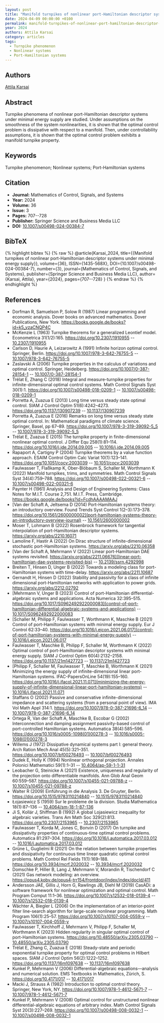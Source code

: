 ```yaml
---
layout: post
title: "Manifold turnpikes of nonlinear port-Hamiltonian descriptor systems under minimal energy supply"
date: 2024-04-09 00:00:00 +0100
permalink: manifold-turnpikes-of-nonlinear-port-hamiltonian-descriptor-systems-under-minimal-energy-supply
year: 2024
authors: Attila Karsai
category: articles
tags:
  - Turnpike phenomenon
  - Nonlinear systems
  - Port-Hamiltonian systems
---
```

 
## Authors
[Attila Karsai](authors/attila_karsai)
 
## Abstract
Turnpike phenomena of nonlinear port-Hamiltonian descriptor systems under minimal energy supply are studied. Under assumptions on the smoothness of the system nonlinearities, it is shown that the optimal control problem is dissipative with respect to a manifold. Then, under controllability assumptions, it is shown that the optimal control problem exhibits a manifold turnpike property.
 
## Keywords
Turnpike phenomenon; Nonlinear systems; Port-Hamiltonian systems
 
## Citation
- **Journal:** Mathematics of Control, Signals, and Systems
- **Year:** 2024
- **Volume:** 36
- **Issue:** 3
- **Pages:** 707--728
- **Publisher:** Springer Science and Business Media LLC
- **DOI:** [10.1007/s00498-024-00384-7](https://doi.org/10.1007/s00498-024-00384-7)
 
## BibTeX
{% highlight bibtex %}
{% raw %}
@article{Karsai_2024,
  title={{Manifold turnpikes of nonlinear port-Hamiltonian descriptor systems under minimal energy supply}},
  volume={36},
  ISSN={1435-568X},
  DOI={10.1007/s00498-024-00384-7},
  number={3},
  journal={Mathematics of Control, Signals, and Systems},
  publisher={Springer Science and Business Media LLC},
  author={Karsai, Attila},
  year={2024},
  pages={707--728}
}
{% endraw %}
{% endhighlight %}
 
## References
- Dorfman R, Samuelson P, Solow R (1987) Linear programming and economic analysis. Dover books on advanced mathematics. Dover Publications, New York. https://books.google.de/books?id=k5_vzaCNQP4C
- McKenzie L (1963) Turnpike theorems for a generalized Leontief model. Econometrica 31(1/2):165. https://doi.org/10.2307/1910955 -- [10.2307/1910955](https://doi.org/10.2307/1910955)
- Carlson D, Haurie A, Leizarowitz A (1991) Infinite horizon optimal control. Springer, Berlin. https://doi.org/10.1007/978-3-642-76755-5 -- [10.1007/978-3-642-76755-5](https://doi.org/10.1007/978-3-642-76755-5)
- Zaslavski A (2006) Turnpike properties in the calculus of variations and optimal control. Springer, Heidelberg. https://doi.org/10.1007/0-387-28154-1 -- [10.1007/0-387-28154-1](https://doi.org/10.1007/0-387-28154-1)
- Trélat E, Zhang C (2018) Integral and measure-turnpike properties for infinite-dimensional optimal control systems. Math Control Signals Syst 30(1):1. https://doi.org/10.1007/s00498-018-0209-1 -- [10.1007/s00498-018-0209-1](https://doi.org/10.1007/s00498-018-0209-1)
- Porretta A, Zuazua E (2013) Long time versus steady state optimal control. SIAM J Control Optim 51(6):4242–4273. https://doi.org/10.1137/130907239 -- [10.1137/130907239](https://doi.org/10.1137/130907239)
- Porretta A, Zuazua E (2016) Remarks on long time versus steady state optimal control. In: Mathematical paradigms of climate science. Springer, Basel, pp 67–89. https://doi.org/10.1007/978-3-319-39092-5_5 -- [10.1007/978-3-319-39092-5_5](https://doi.org/10.1007/978-3-319-39092-5_5)
- Trélat E, Zuazua E (2015) The turnpike property in finite-dimensional nonlinear optimal control. J Differ Equ 258(1):81–114. https://doi.org/10.1016/j.jde.2014.09.005 -- [10.1016/j.jde.2014.09.005](https://doi.org/10.1016/j.jde.2014.09.005)
- Rapaport A, Cartigny P (2004) Turnpike theorems by a value function approach. ESAIM Control Optim Calc Variat 10(1):123–141. https://doi.org/10.1051/cocv:2003039 -- [10.1051/cocv:2003039](https://doi.org/10.1051/cocv:2003039)
- Faulwasser T, Flaßkamp K, Ober-Blöbaum S, Schaller M, Worthmann K (2022) Manifold turnpikes, trims, and symmetries. Math Control Signals Syst 34(4):759–788. https://doi.org/10.1007/s00498-022-00321-6 -- [10.1007/s00498-022-00321-6](https://doi.org/10.1007/s00498-022-00321-6)
- Paynter H (1961) Analysis and Design of Engineering Systems: Class Notes for M.I.T. Course 2,751. M.I.T. Press, Cambridge. https://books.google.de/books?id=FcdhAAAAMAAJ
- [Van der Schaft A, Jeltsema D (2014) Port-Hamiltonian systems theory: an introductory overview. Found Trends Syst Control 1(2–3):173–378. https://doi.org/10.1561/2600000002](port-hamiltonian-systems-theory-an-introductory-overview-journal) -- [10.1561/2600000002](https://doi.org/10.1561/2600000002)
- Moser T, Lohmann B (2022) Rosenbrock framework for tangential interpolation of port-Hamiltonian descriptor systems. https://arxiv.org/abs/2210.16071
- Lamoline F, Hastir A (2022) On Dirac structure of infinite-dimensional stochastic port-Hamiltonian systems. https://arxiv.org/abs/2210.06358
- [Van der Schaft A, Mehrmann V (2022) Linear port-Hamiltonian DAE systems revisited. https://arxiv.org/abs/2211.06676](linear-port-hamiltonian-dae-systems-revisited-bis) -- [10.2139/ssrn.4292998](https://doi.org/10.2139/ssrn.4292998)
- Breiten T, Hinsen D, Unger B (2022) Towards a modeling class for port-Hamiltonian systems with time-delay. https://arxiv.org/abs/2211.10687
- Gernandt H, Hinsen D (2022) Stability and passivity for a class of infinite dimensional port-Hamiltonian networks with application to power grids. https://arxiv.org/abs/2212.02792
- [Mehrmann V, Unger B (2023) Control of port-Hamiltonian differential-algebraic systems and applications. Acta Numerica 32:395–515. https://doi.org/10.1017/S0962492922000083](control-of-port-hamiltonian-differential-algebraic-systems-and-applications) -- [10.1017/S0962492922000083](https://doi.org/10.1017/S0962492922000083)
- [Schaller M, Philipp F, Faulwasser T, Worthmann K, Maschke B (2021) Control of port-Hamiltonian systems with minimal energy supply. Eur J Control 62:33–40. https://doi.org/10.1016/j.ejcon.2021.06.017](control-of-port-hamiltonian-systems-with-minimal-energy-supply) -- [10.1016/j.ejcon.2021.06.017](https://doi.org/10.1016/j.ejcon.2021.06.017)
- Faulwasser T, Maschke B, Philipp F, Schaller M, Worthmann K (2022) Optimal control of port-Hamiltonian descriptor systems with minimal energy supply. SIAM J Control Optim 60(4):2132–2158. https://doi.org/10.1137/21m1427723 -- [10.1137/21m1427723](https://doi.org/10.1137/21m1427723)
- [Philipp F, Schaller M, Faulwasser T, Maschke B, Worthmann K (2021) Minimizing the energy supply of infinite-dimensional linear port-Hamiltonian systems. IFAC-PapersOnLine 54(19):155–160. https://doi.org/10.1016/j.ifacol.2021.11.071](minimizing-the-energy-supply-of-infinite-dimensional-linear-port-hamiltonian-systems) -- [10.1016/j.ifacol.2021.11.071](https://doi.org/10.1016/j.ifacol.2021.11.071)
- Staffans O (2002) Passive and conservative infinite-dimensional impedance and scattering systems (from a personal point of view). IMA Vol Math Appl 314:1. https://doi.org/10.1007/978-0-387-21696-6_14 -- [10.1007/978-0-387-21696-6_14](https://doi.org/10.1007/978-0-387-21696-6_14)
- Ortega R, Van der Schaft A, Maschke B, Escobar G (2002) Interconnection and damping assignment passivity-based control of port-controlled Hamiltonian systems. Automatica 38(4):585–596. https://doi.org/10.1016/s0005-1098(01)00278-3 -- [10.1016/s0005-1098(01)00278-3](https://doi.org/10.1016/s0005-1098(01)00278-3)
- Willems J (1972) Dissipative dynamical systems part I: general theory. Arch Ration Mech Anal 45(5):321–351. https://doi.org/10.1007/bf00276493 -- [10.1007/bf00276493](https://doi.org/10.1007/bf00276493)
- Dudek E, Holly K (1994) Nonlinear orthogonal projection. Annales Polonici Mathematici 59(1):1–31 -- [10.4064/ap-59-1-1-31](https://doi.org/10.4064/ap-59-1-1-31)
- Leobacher G, Steinicke A (2021) Existence, uniqueness and regularity of the projection onto differentiable manifolds. Ann Glob Anal Geom 60:559–587. https://doi.org/10.1007/s10455-021-09788-z -- [10.1007/s10455-021-09788-z](https://doi.org/10.1007/s10455-021-09788-z)
- Walter R (2009) Einführung in die Analysis 3. De Gruyter, Berlin. https://doi.org/10.1515/9783110214840 -- [10.1515/9783110214840](https://doi.org/10.1515/9783110214840)
- Łojasiewicz S (1959) Sur le probleme de la division. Studia Mathematica 18(1):87–136 -- [10.4064/sm-18-1-87-136](https://doi.org/10.4064/sm-18-1-87-136)
- Ji S, Kollár J, Shiffman B (1992) A global Lojasiewicz inequality for algebraic varieties. Trans Am Math Soc 329(2):813. https://doi.org/10.2307/2153965 -- [10.2307/2153965](https://doi.org/10.2307/2153965)
- Faulwasser T, Korda M, Jones C, Bonvin D (2017) On turnpike and dissipativity properties of continuous-time optimal control problems. Automatica 81:297–304. https://doi.org/10.1016/j.automatica.2017.03.012 -- [10.1016/j.automatica.2017.03.012](https://doi.org/10.1016/j.automatica.2017.03.012)
- Grüne L, Guglielmi R (2021) On the relation between turnpike properties and dissipativity for continuous time linear quadratic optimal control problems. Math Control Rel Fields 11(1):169–188. https://doi.org/10.3934/mcrf.2020032 -- [10.3934/mcrf.2020032](https://doi.org/10.3934/mcrf.2020032)
- Domschke P, Hiller B, Lang J, Mehrmann V, Morandin R, Tischendorf C (2021) Gas network modeling: an overview. https://opus4.kobv.de/opus4-trr154/frontdoor/index/index/docId/411
- Andersson JAE, Gillis J, Horn G, Rawlings JB, Diehl M (2019) CasADi: a software framework for nonlinear optimization and optimal control. Math Program Comput 11:1–36. https://doi.org/10.1007/s12532-018-0139-4 -- [10.1007/s12532-018-0139-4](https://doi.org/10.1007/s12532-018-0139-4)
- Wächter A, Biegler L (2006) On the implementation of an interior-point filter line-search algorithm for large-scale nonlinear programming. Math Program 106(1):25–57. https://doi.org/10.1007/s10107-004-0559-y -- [10.1007/s10107-004-0559-y](https://doi.org/10.1007/s10107-004-0559-y)
- Faulwasser T, Kirchhoff J, Mehrmann V, Philipp F, Schaller M, Worthmann K (2023) Hidden regularity in singular optimal control of port-Hamiltonian systems. https://doi.org/10.48550/arXiv.2305.03790 -- [10.48550/arXiv.2305.03790](https://doi.org/10.48550/arXiv.2305.03790)
- Trélat E, Zhang C, Zuazua E (2018) Steady-state and periodic exponential turnpike property for optimal control problems in Hilbert spaces. SIAM J Control Optim 56(2):1222–1252. https://doi.org/10.1137/16m1097638 -- [10.1137/16m1097638](https://doi.org/10.1137/16m1097638)
- Kunkel P, Mehrmann V (2006) Differential-algebraic equations—analysis and numerical solution. EMS Textbooks in Mathematics, Zürich, S. https://doi.org/10.4171/017 -- [10.4171/017](https://doi.org/10.4171/017)
- Macki J, Strauss A (1982) Introduction to optimal control theory. Springer, New York, NY. https://doi.org/10.1007/978-1-4612-5671-7 -- [10.1007/978-1-4612-5671-7](https://doi.org/10.1007/978-1-4612-5671-7)
- Kunkel P, Mehrmann V (2008) Optimal control for unstructured nonlinear differential-algebraic equations of arbitrary index. Math Control Signals Syst 20(3):227–269. https://doi.org/10.1007/s00498-008-0032-1 -- [10.1007/s00498-008-0032-1](https://doi.org/10.1007/s00498-008-0032-1)

